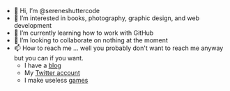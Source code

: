 - 👋 Hi, I’m @sereneshuttercode
- 👀 I’m interested in books, photography, graphic design, and web development
- 🌱 I’m currently learning how to work with GitHub
- 💞️ I’m looking to collaborate on nothing at the moment
- 📫 How to reach me ... well you probably don't want to reach me anyway but you can if you want.
  - I have a [blog](https://sereneshuttercode.ca "Serene Shutter Code Blog")
  - My [Twitter account](https://twitter.com/SereneShutterCd "SereneShutterCode Twitter")
  - I make useless [games](https://sereneshuttercode.ca/games/ "All my useless games")



<!---
sereneshuttercode/sereneshuttercode is a ✨ special ✨ repository because its `README.md` (this file) appears on your GitHub profile.
You can click the Preview link to take a look at your changes.
--->
